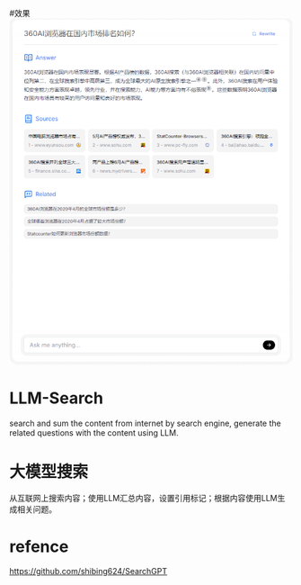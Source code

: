 #效果
![Alt text](llm-search.png)
# LLM-Search
search and sum the content from internet by search engine, generate the related questions with the content using LLM.
# 大模型搜索
从互联网上搜索内容；使用LLM汇总内容，设置引用标记；根据内容使用LLM生成相关问题。
# refence 
https://github.com/shibing624/SearchGPT 

